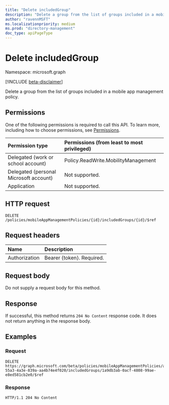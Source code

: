 ```yaml
---
title: "Delete includedGroup"
description: "Delete a group from the list of groups included in a mobile app management policy."
author: "ravennMSFT"
ms.localizationpriority: medium
ms.prod: "directory-management"
doc_type: apiPageType
---
```


# Delete includedGroup

Namespace: microsoft.graph

[!INCLUDE [beta-disclaimer](../../includes/beta-disclaimer.md)]

Delete a group from the list of groups included in a mobile app management policy.

## Permissions

One of the following permissions is required to call this API. To learn more, including how to choose permissions, see [Permissions](/graph/permissions-reference).

|Permission type|Permissions (from least to most privileged)|
|:---|:---|
|Delegated (work or school account)|Policy.ReadWrite.MobilityManagement|
|Delegated (personal Microsoft account) | Not supported.|
|Application | Not supported.|

## HTTP request

<!-- {
  "blockType": "ignored"
}
-->

``` http
DELETE /policies/mobileAppManagementPolicies/{id}/includedGroups/{id}/$ref
```

## Request headers

|Name|Description|
|:---|:---|
|Authorization|Bearer {token}. Required.|

## Request body

Do not supply a request body for this method.

## Response

If successful, this method returns `204 No Content` response code. It does not return anything in the response body.

## Examples

### Request


<!-- {
  "blockType": "request",
  "name": "delete_group_groupID"
}
-->

```http
DELETE https://graph.microsoft.com/beta/policies/mobileAppManagementPolicies/ab90bacf-55a3-4a3e-839a-aa4b74e4f020/includedGroups/1a9db3ab-0acf-4808-99ae-e8ed581cb2e0/$ref
```

### Response

<!-- {
  "blockType": "response",
  "truncated": true
}
-->

``` http
HTTP/1.1 204 No Content
```

